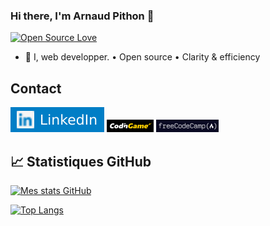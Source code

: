 ### Hi there, I'm Arnaud Pithon 👋

[![Open Source Love](https://badges.frapsoft.com/os/v1/open-source.svg?v=103)](https://github.com/ellerbrock/open-source-badges/)

- 🌱 I, web developper. • Open source • Clarity & efficiency

## Contact

[![LinkedIn](./assets/imgs/linkedin.svg)](https://www.linkedin.com/in/arnaud-pithon/)
[![CodinGame](./assets/imgs/codingame.png)](https://www.codingame.com/profile/9ad53a27b2eb5a0ed61249d8d940bc6f2675355)
[![FreeCodeCamp](./assets/imgs/freecodecamp.png)](https://www.freecodecamp.org/icarios)

## 📈 Statistiques GitHub

[![Mes stats GitHub](https://github-readme-stats.vercel.app/api?username=ArnaudPithon&show_icons=true&theme=radical)](https://github.com/anuraghazra/github-readme-stats)

[![Top Langs](https://github-readme-stats.vercel.app/api/top-langs/?username=ArnaudPithon&layout=compact&theme=radical)](https://github.com/anuraghazra/github-readme-stats)
<!--
**ArnaudPithon/ArnaudPithon** is a ✨ _special_ ✨ repository because its `README.md` (this file) appears on your GitHub profile.

Here are some ideas to get you started:

- 🔭 I’m currently working on ...
- 🌱 I’m currently learning ...
- 👯 I’m looking to collaborate on ...
- 🤔 I’m looking for help with ...
- 💬 Ask me about ...
- 📫 How to reach me: ...
- 😄 Pronouns: ...
- ⚡ Fun fact: ...
-->
